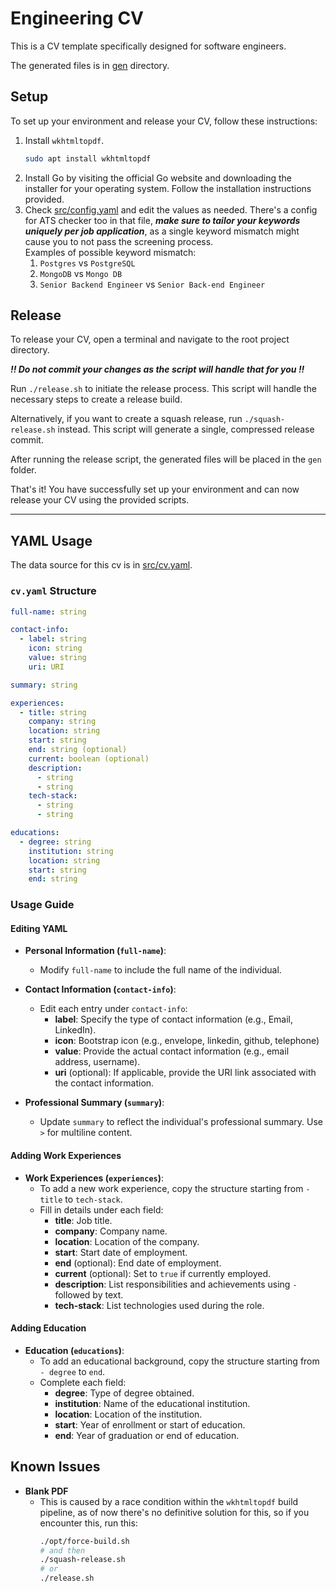 # Engineering CV

This is a CV template specifically designed for software engineers.

The generated files is in [gen](gen) directory.

## Setup

To set up your environment and release your CV, follow these instructions:

1. Install `wkhtmltopdf`.
    ```bash
    sudo apt install wkhtmltopdf
    ```
2. Install Go by visiting the official Go website and downloading the installer for your operating system. Follow the installation instructions provided.
3. Check [src/config.yaml](src/config.yaml) and edit the values as needed. There's a config for ATS checker too in that file, ***make sure to tailor your keywords uniquely per job application***, as a single keyword mismatch might cause you to not pass the screening process.\
   Examples of possible keyword mismatch:
    1. `Postgres` vs `PostgreSQL`
    2. `MongoDB` vs `Mongo DB`
    3. `Senior Backend Engineer` vs `Senior Back-end Engineer`

## Release

To release your CV, open a terminal and navigate to the root project directory.

***!! Do not commit your changes as the script will handle that for you !!***

Run `./release.sh` to initiate the release process. This script will handle the necessary steps to create a release build.

Alternatively, if you want to create a squash release, run `./squash-release.sh` instead. This script will generate a single, compressed release commit.

After running the release script, the generated files will be placed in the `gen` folder.

That's it! You have successfully set up your environment and can now release your CV using the provided scripts.

---

## YAML Usage

The data source for this cv is in [src/cv.yaml](src/cv.yaml).

### `cv.yaml` Structure

```yaml
full-name: string

contact-info:
  - label: string
    icon: string
    value: string
    uri: URI

summary: string

experiences:
  - title: string
    company: string
    location: string
    start: string
    end: string (optional)
    current: boolean (optional)
    description:
      - string
      - string
    tech-stack:
      - string
      - string

educations:
  - degree: string
    institution: string
    location: string
    start: string
    end: string
```

### Usage Guide

#### Editing YAML

- **Personal Information (`full-name`)**:
   - Modify `full-name` to include the full name of the individual.

- **Contact Information (`contact-info`)**:
   - Edit each entry under `contact-info`:
     - **label**: Specify the type of contact information (e.g., Email, LinkedIn).
     - **icon**: Bootstrap icon (e.g., envelope, linkedin, github, telephone)
     - **value**: Provide the actual contact information (e.g., email address, username).
     - **uri** (optional): If applicable, provide the URI link associated with the contact information.

- **Professional Summary (`summary`)**:
   - Update `summary` to reflect the individual's professional summary. Use `>` for multiline content.

#### Adding Work Experiences

- **Work Experiences (`experiences`)**:
   - To add a new work experience, copy the structure starting from `- title` to `tech-stack`.
   - Fill in details under each field:
     - **title**: Job title.
     - **company**: Company name.
     - **location**: Location of the company.
     - **start**: Start date of employment.
     - **end** (optional): End date of employment.
     - **current** (optional): Set to `true` if currently employed.
     - **description**: List responsibilities and achievements using `-` followed by text.
     - **tech-stack**: List technologies used during the role.

#### Adding Education

- **Education (`educations`)**:
   - To add an educational background, copy the structure starting from `- degree` to `end`.
   - Complete each field:
     - **degree**: Type of degree obtained.
     - **institution**: Name of the educational institution.
     - **location**: Location of the institution.
     - **start**: Year of enrollment or start of education.
     - **end**: Year of graduation or end of education.

## Known Issues

- **Blank PDF**
    - This is caused by a race condition within the `wkhtmltopdf` build pipeline, as of now there's no definitive solution for this, so if you encounter this, run this:
      ```bash
      ./opt/force-build.sh
      # and then
      ./squash-release.sh
      # or
      ./release.sh
      ```
